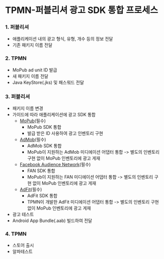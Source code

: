 # TPMN-퍼블리셔 광고 SDK 통합 프로세스

### 1. 퍼블리셔
- 애플리케이션 내의 광고 형식, 유형, 개수 등의 정보 전달
- 기존 패키지 이름 전달

### 2. TPMN
- MoPub ad unit ID 발급
- 새 패키지 이름 전달
- Java KeyStore(.jks) 및 패스워드 전달

### 3. 퍼블리셔
- 패키지 이름 변경
- 가이드에 따라 애플리케이션에 광고 SDK 통합
    +  [MoPub](https://github.com/tpmn/mopub-unity-tpmn-guide/tree/master/android/mopub)(필수)
        - MoPub SDK 통합
        - 발급 받은 ID 사용하여 광고 인벤토리 구현 
    + [AdMob](https://github.com/tpmn/mopub-unity-tpmn-guide/tree/master/android/admob)(필수)
        - AdMob SDK 통합
        - MoPub이 지원하는 AdMob 미디에이션 어댑터 통합 -> 별도의 인벤토리 구현 없이 MoPub 인벤토리에 광고 게재
    + [Facebook Audience Network](https://github.com/tpmn/mopub-unity-tpmn-guide/tree/master/android/facebookaudiencenetwork)(필수)
        - FAN SDK 통합
        - MoPub이 지원하는 FAN 미디에이션 어댑터 통합 -> 별도의 인벤토리 구현 없이 MoPub 인벤토리에 광고 게재
    + [AdFit](https://github.com/tpmn/mopub-unity-mediation-custom/tree/master/android/adfit)(필수)
        - AdFit SDK 통합
        - TPMN이 개발한 AdFit 미디에이션 어댑터 통합 -> 별도의 인벤토리 구현 없이 MoPub 인벤토리에 광고 게재
- 광고 테스트
- Android App Bundle(.aab) 빌드하여 전달

### 4. TPMN
- 스토어 출시
- 알파테스트
